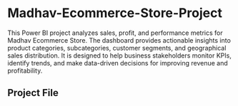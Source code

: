 # Madhav-Ecommerce-Store-Project
This Power BI project analyzes sales, profit, and performance metrics for Madhav Ecommerce Store. The dashboard provides actionable insights into product categories, subcategories, customer segments, and geographical sales distribution. It is designed to help business stakeholders monitor KPIs, identify trends, and make data-driven decisions for improving revenue and profitability.
## Project File

